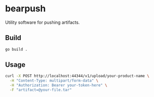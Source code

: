 # bearpush

Utility software for pushing artifacts.

## Build

```sh
go build .
```

## Usage

```sh
curl -X POST http://localhost:44344/v1/upload/your-product-name \
  -H "Content-Type: multipart/form-data" \
  -H "Authorization: Bearer your-token-here" \
  -F "artifact=@your-file.tar"
```
